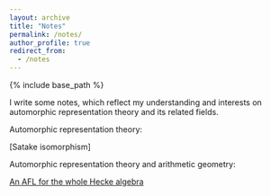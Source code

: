 ```yaml
---
layout: archive
title: "Notes"
permalink: /notes/
author_profile: true
redirect_from:
  - /notes
---
```


{% include base_path %}

I write some notes, which reflect my understanding and interests on automorphic representation theory and its related fields. 


Automorphic representation theory:


[Satake isomorphism]


Automorphic representation theory and arithmetic geometry:


[An AFL for the whole Hecke algebra](https://glucklichrui.github.io/files/AFL.pdf)



